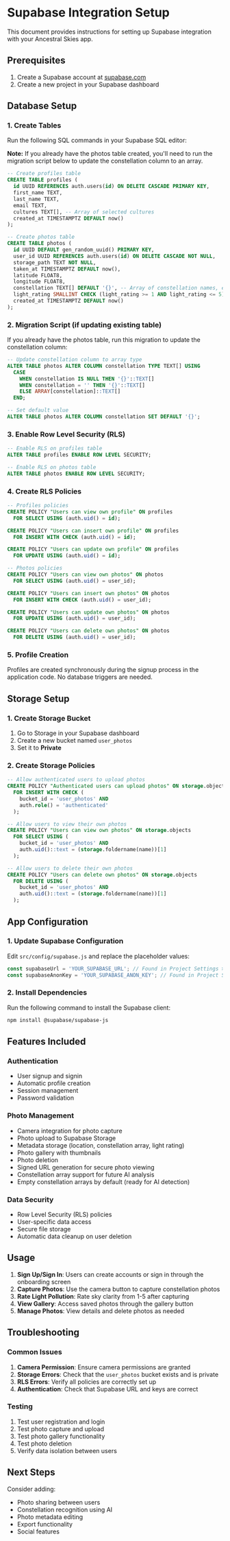 # Supabase Integration Setup

This document provides instructions for setting up Supabase integration with your Ancestral Skies app.

## Prerequisites

1. Create a Supabase account at [supabase.com](https://supabase.com)
2. Create a new project in your Supabase dashboard

## Database Setup

### 1. Create Tables

Run the following SQL commands in your Supabase SQL editor:

**Note:** If you already have the photos table created, you'll need to run the migration script below to update the constellation column to an array.

```sql
-- Create profiles table
CREATE TABLE profiles (
  id UUID REFERENCES auth.users(id) ON DELETE CASCADE PRIMARY KEY,
  first_name TEXT,
  last_name TEXT,
  email TEXT,
  cultures TEXT[], -- Array of selected cultures
  created_at TIMESTAMPTZ DEFAULT now()
);

-- Create photos table
CREATE TABLE photos (
  id UUID DEFAULT gen_random_uuid() PRIMARY KEY,
  user_id UUID REFERENCES auth.users(id) ON DELETE CASCADE NOT NULL,
  storage_path TEXT NOT NULL,
  taken_at TIMESTAMPTZ DEFAULT now(),
  latitude FLOAT8,
  longitude FLOAT8,
  constellation TEXT[] DEFAULT '{}', -- Array of constellation names, empty for future AI analysis
  light_rating SMALLINT CHECK (light_rating >= 1 AND light_rating <= 5),
  created_at TIMESTAMPTZ DEFAULT now()
);
```

### 2. Migration Script (if updating existing table)

If you already have the photos table, run this migration to update the constellation column:

```sql
-- Update constellation column to array type
ALTER TABLE photos ALTER COLUMN constellation TYPE TEXT[] USING 
  CASE 
    WHEN constellation IS NULL THEN '{}'::TEXT[]
    WHEN constellation = '' THEN '{}'::TEXT[]
    ELSE ARRAY[constellation]::TEXT[]
  END;

-- Set default value
ALTER TABLE photos ALTER COLUMN constellation SET DEFAULT '{}';
```

### 3. Enable Row Level Security (RLS)

```sql
-- Enable RLS on profiles table
ALTER TABLE profiles ENABLE ROW LEVEL SECURITY;

-- Enable RLS on photos table
ALTER TABLE photos ENABLE ROW LEVEL SECURITY;
```

### 4. Create RLS Policies

```sql
-- Profiles policies
CREATE POLICY "Users can view own profile" ON profiles
  FOR SELECT USING (auth.uid() = id);

CREATE POLICY "Users can insert own profile" ON profiles
  FOR INSERT WITH CHECK (auth.uid() = id);

CREATE POLICY "Users can update own profile" ON profiles
  FOR UPDATE USING (auth.uid() = id);

-- Photos policies
CREATE POLICY "Users can view own photos" ON photos
  FOR SELECT USING (auth.uid() = user_id);

CREATE POLICY "Users can insert own photos" ON photos
  FOR INSERT WITH CHECK (auth.uid() = user_id);

CREATE POLICY "Users can update own photos" ON photos
  FOR UPDATE USING (auth.uid() = user_id);

CREATE POLICY "Users can delete own photos" ON photos
  FOR DELETE USING (auth.uid() = user_id);
```

### 5. Profile Creation

Profiles are created synchronously during the signup process in the application code. No database triggers are needed.

## Storage Setup

### 1. Create Storage Bucket

1. Go to Storage in your Supabase dashboard
2. Create a new bucket named `user_photos`
3. Set it to **Private**

### 2. Create Storage Policies

```sql
-- Allow authenticated users to upload photos
CREATE POLICY "Authenticated users can upload photos" ON storage.objects
  FOR INSERT WITH CHECK (
    bucket_id = 'user_photos' AND
    auth.role() = 'authenticated'
  );

-- Allow users to view their own photos
CREATE POLICY "Users can view own photos" ON storage.objects
  FOR SELECT USING (
    bucket_id = 'user_photos' AND
    auth.uid()::text = (storage.foldername(name))[1]
  );

-- Allow users to delete their own photos
CREATE POLICY "Users can delete own photos" ON storage.objects
  FOR DELETE USING (
    bucket_id = 'user_photos' AND
    auth.uid()::text = (storage.foldername(name))[1]
  );
```

## App Configuration

### 1. Update Supabase Configuration

Edit `src/config/supabase.js` and replace the placeholder values:

```javascript
const supabaseUrl = 'YOUR_SUPABASE_URL'; // Found in Project Settings > API
const supabaseAnonKey = 'YOUR_SUPABASE_ANON_KEY'; // Found in Project Settings > API
```

### 2. Install Dependencies

Run the following command to install the Supabase client:

```bash
npm install @supabase/supabase-js
```

## Features Included

### Authentication
- User signup and signin
- Automatic profile creation
- Session management
- Password validation

### Photo Management
- Camera integration for photo capture
- Photo upload to Supabase Storage
- Metadata storage (location, constellation array, light rating)
- Photo gallery with thumbnails
- Photo deletion
- Signed URL generation for secure photo viewing
- Constellation array support for future AI analysis
- Empty constellation arrays by default (ready for AI detection)

### Data Security
- Row Level Security (RLS) policies
- User-specific data access
- Secure file storage
- Automatic data cleanup on user deletion

## Usage

1. **Sign Up/Sign In**: Users can create accounts or sign in through the onboarding screen
2. **Capture Photos**: Use the camera button to capture constellation photos
3. **Rate Light Pollution**: Rate sky clarity from 1-5 after capturing
4. **View Gallery**: Access saved photos through the gallery button
5. **Manage Photos**: View details and delete photos as needed

## Troubleshooting

### Common Issues

1. **Camera Permission**: Ensure camera permissions are granted
2. **Storage Errors**: Check that the `user_photos` bucket exists and is private
3. **RLS Errors**: Verify all policies are correctly set up
4. **Authentication**: Check that Supabase URL and keys are correct

### Testing

1. Test user registration and login
2. Test photo capture and upload
3. Test photo gallery functionality
4. Test photo deletion
5. Verify data isolation between users

## Next Steps

Consider adding:
- Photo sharing between users
- Constellation recognition using AI
- Photo metadata editing
- Export functionality
- Social features
